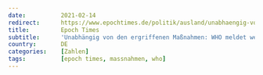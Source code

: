 ```yaml
---
date:          2021-02-14
redirect:      https://www.epochtimes.de/politik/ausland/unabhaengig-von-den-ergriffenen-massnahmen-who-meldet-weltweit-deutlich-sinkende-corona-zahlen-a3447785.html
title:         Epoch Times
subtitle:      'Unabhängig von den ergriffenen Maßnahmen: WHO meldet weltweit deutlich sinkende Corona-Zahlen'
country:       DE
categories:    [Zahlen]
tags:          [epoch times, massnahmen, who]
---
```


